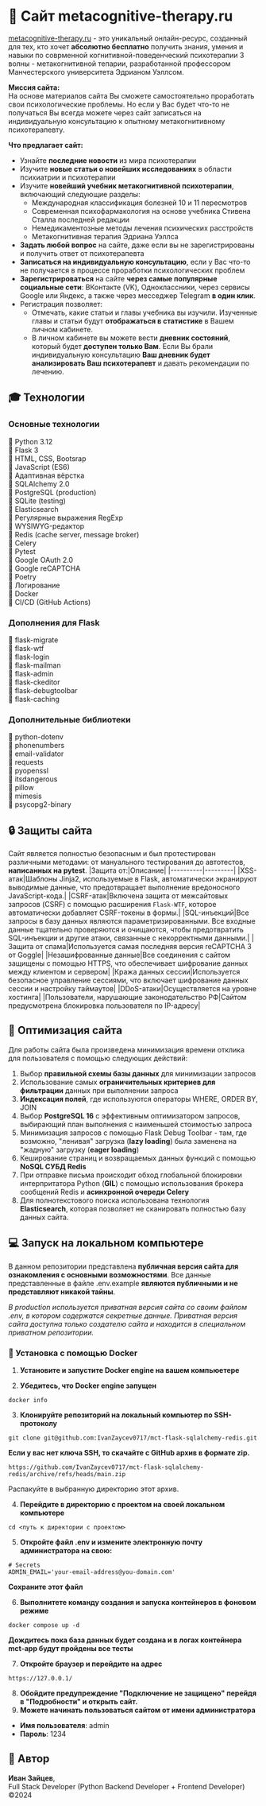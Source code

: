# :ledger: Сайт metacognitive-therapy.ru
[metacognitive-therapy.ru](https://metacognitive-therapy.ru) - это уникальный онлайн-ресурс, созданный для тех, кто хочет **абсолютно бесплатно** получить знания, умения и навыки по соврменной когнитивной-поведенческий психотерапии 3 волны - метакогнитивной тепарии, разработанной профессором Манчестерского университета Эдрианом Уэллсом.  
  
**Миссия сайта:**  
На основе материалов сайта Вы сможете самостоятельно проработать свои психологические проблемы. Но если у Вас будет что-то не получаться Вы всегда можете через сайт записаться на индивидуальную консультацию к опытному метакогнитивному психотерапевту.  
  
**Что предлагает сайт:**  
- Узнайте **последние новости** из мира психотерапии
- Изучите **новые статьи о новейших исследованиях** в области психиатрии и психотерапии
- Изучите **новейший учебник метакогнитивной психотерапии**, включающий следующие разделы:
  - Международная классификация болезней 10 и 11 пересмотров
  - Современная психофармакология на основе учебника Стивена Сталла последней редакции
  - Немедикаментозные методы лечения психических расстройств
  - Метакогнитивная терапия Эдриана Уэллса
- **Задать любой вопрос** на сайте, даже если вы не зарегистрированы и получить ответ от психотерапевта
- **Записаться на индивидуальную консультацию**, если у Вас что-то не получается в процессе проработки психологических проблем
- **Зарегистрироваться** на сайте **через самые популярные социальные сети**: ВКонтакте (VK), Одноклассники, через сервисы Google или Яндекс, а также через месседжер Telegram **в один клик**.
- Регистрация позволяет:
  - Отмечать, какие статьи и главы учебника вы изучили. Изученные главы и статьи будут **отображаться в статистике** в Вашем личном кабинете.
  - В личном кабинете вы можете вести **дневник состояний**, который будет **доступен только Вам**. Если Вы брали индивидуальную консультацию **Ваш дневник будет анализировать Ваш психотерапевт** и давать рекомендации по лечению.

## :mortar_board: Технологии
### Основные технологии
:green_book: Python 3.12  
:green_book: Flask 3  
:green_book: HTML, CSS, Bootsrap  
:green_book: JavaScript (ES6)  
:green_book: Адаптивная вёрстка  
:green_book: SQLAlchemy 2.0  
:green_book: PostgreSQL (production)  
:green_book: SQLite (testing)  
:green_book: Elasticsearch  
:green_book: Регулярные выражения RegExp  
:green_book: WYSIWYG-редактор  
:green_book: Redis (cache server, message broker)  
:green_book: Celery  
:green_book: Pytest  
:green_book: Google OAuth 2.0  
:green_book: Google reCAPTCHA  
:green_book: Poetry  
:green_book: Логирование  
:green_book: Docker  
:green_book: CI/CD (GitHub Actions)

### Дополнения для Flask
:blue_book: flask-migrate  
:blue_book: flask-wtf  
:blue_book: flask-login  
:blue_book: flask-mailman  
:blue_book: flask-admin  
:blue_book: flask-ckeditor  
:blue_book: flask-debugtoolbar  
:blue_book: flask-caching  

### Дополнительные библиотеки
:orange_book: python-dotenv  
:orange_book: phonenumbers  
:orange_book: email-validator  
:orange_book: requests  
:orange_book: pyopenssl  
:orange_book: itsdangerous  
:orange_book: pillow  
:orange_book: mimesis  
:orange_book: psycopg2-binary

## :lock: Защиты сайта
Сайт является полностью безопасным и был протестирован различными методами: от мануального тестирования до автотестов, **написанных на pytest**.
|Защита от:|Описание|
|----------|---------|
|XSS-атак|Шаблоны Jinja2, используемые в Flask, автоматически экранируют выводимые данные, что предотвращает выполнение вредоносного JavaScript-кода.|
|CSRF-атак|Включена защита от межсайтовых запросов (CSRF) с помощью расширения `Flask-WTF`, которое автоматически добавляет CSRF-токены в формы.|
|SQL-инъекций|Все запросы в базу данных являются параметризированными. Все входные данные тщательно проверяются и очищаются, чтобы предотвратить SQL-инъекции и другие атаки, связанные с некорректными данными.|
|Защита от спама|Используется самая последняя версия reCAPTCHA 3 от Goggle|
|Незашифрованные данные|Все соединения с сайтом защищены с помощью HTTPS, что обеспечивает шифрование данных между клиентом и сервером|
|Кража данных сессии|Используется безопасное управление сессиями, что включает шифрование данных сессии и настройку таймаутов|
|DDoS-атаки|Осуществляется на уровне хостинга|
|Пользователи, нарушающие законодательство РФ|Сайтом предусмотрена блокировка пользователя по IP-адресу|

## :rocket: Оптимизация сайта
Для работы сайта была произведена минимизация времени отклика для пользователя с помощью следующих действий:  
1. Выбор **правильной схемы базы данных** для минимизации запросов
2. Использование самых **ограничительных критериев для фильтрации** данных при выполнении запроса
3. **Индексация полей**, где используются операторы WHERE, ORDER BY, JOIN
4. Выбор **PostgreSQL 16** с эффективным оптимизатором запросов, выбирающий план выполнения с наименьшей стоимостью запроса
5. Минимизация запросов с помощью Flask Debug Toolbar - там, где возможно, "ленивая" загрузка (**lazy loading**) была заменена на "жадную" загрузку (**eager loading**)
6. Кеширование страниц и возвращаемых данных функций с помощью **NoSQL СУБД Redis**
7. При отправке письма происходит обход глобальной блокировки интерпритатора Python (**GIL**) с помощью использования брокера сообщений Redis и **асинхронной очереди Celery**
8. Для полнотекстового поиска использована технология **Elasticsearch**, которая позволяет не сканировать полностью базу данных сайта.

## :computer: Запуск на локальном компьютере
В данном репозитории представлена **публичная версия сайта для ознакомления с основными возможностями**. Все данные представленные в файле .env.example **являются публичными и не представляют никакой тайны**.  
  

*В production используется приватная версия сайта со своим файлом .env, в котором содержатся секретные данные. Приватная версия сайта доступна только создателю сайта и находится в специальном приватном репозитории.*

### :whale: Установка с помощью Docker
1. **Установите и запустите Docker engine на вашем компьюетере**  

2. **Убедитесь, что Docker engine запущен**  
```
docker info
```   
3. **Клонируйте репозиторий на локальный компьютер по SSH-протоколу**
```
git clone git@github.com:IvanZaycev0717/mct-flask-sqlalchemy-redis.git
```
**Если у вас нет ключа SSH, то скачайте с GitHub архив в формате zip.**
```
https://github.com/IvanZaycev0717/mct-flask-sqlalchemy-redis/archive/refs/heads/main.zip
```
Распакуйте в выбранную директорию этот архив.  


4. **Перейдите в директорию с проектом на своей локальном компьютере**
```
cd <путь к директории с проектом>
```
5. **Откройте файл .env и измените электронную почту администратора на свою:**
```
# Secrets
ADMIN_EMAIL='your-email-address@you-domain.com'
```
**Сохраните этот файл**    

6. **Выполнитете команду создания и запуска контейнеров в фоновом режиме**
```
docker compose up -d
```
**Дождитесь пока база данных будет создана и в логах контейнера mct-app будут пройдены все тесты**  
  

7. **Откройте браузер и перейдите на адрес**
```
https://127.0.0.1/
```
8. **Обойдите предупреждение "Подключение не защищено" перейдя в "Подробности" и открыть сайт.**
9. **Можете начинать пользоваться сайтом от имени администратора**
- **Имя пользователя**: admin
- **Пароль**: 1234

## 🧙 Автор
**Иван Зайцев**,  
Full Stack Developer (Python Backend Developer + Frontend Developer)  
©2024







